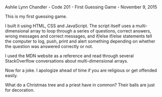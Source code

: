 Ashlie Lynn Chandler - Code 201 - First Guessing Game - November 9, 2015

This is my first guessing game.

I built it using HTML, CSS and JavaScript. The script itself uses a multi-dimensional array to loop through a series of questions, correct answers, wrong messages and correct messages, and if/else if/else statements tell the computer to log, push, print and alert something depending on whether the question was answered correctly or not.

I used the MDN website as a reference and read through several StackOverflow conversations about multi-dimensional arrays.

Now for a joke. I apologize ahead of time if you are religious or get offended easily.

What do a Christmas tree and a priest have in common? 
Their balls are just for decoration.
